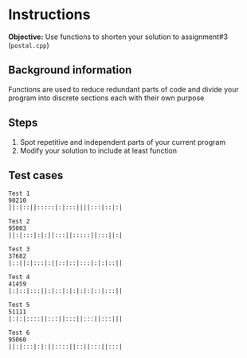 # Instructions
**Objective:** Use functions to shorten your solution to assignment#3 (`postal.cpp`)

## Background information
Functions are used to reduce redundant parts of code and divide your program into discrete sections each with their own purpose
  
## Steps
1. Spot repetitive and independent parts of your current program 
2. Modify your solution to include at least function

## Test cases
```
Test 1
90210
||:|::||:::::|:|:::||||:::|::|:|
```

```
Test 2
95003
||:|:::|:|:||:::||:::::||:::||:|
```

```
Test 3
37682
|::||:|:::|:||::|::|:::|:|:|::||
```

```
Test 4
41459
|:|::|:::||:|::|:|:|:|:|::|:::||
```

```
Test 5
51111
|:|:|::::||:::||:::||:::||:::|||
```

```
Test 6
95060
||:|:::|:|:||::::||::||:::||:::|
```